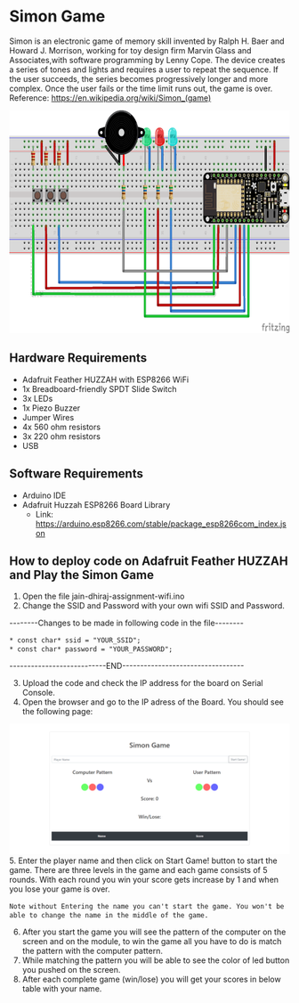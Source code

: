 # Simon Game
Simon is an electronic game of memory skill invented by Ralph H. Baer and Howard J. Morrison, working for toy design firm Marvin Glass and Associates,with software programming by Lenny Cope. The device creates a series of tones and lights and requires a user to repeat the sequence. If the user succeeds, the series becomes progressively longer and more complex. Once the user fails or the time limit runs out, the game is over. 
Reference: https://en.wikipedia.org/wiki/Simon_(game)

<img src="Simon-game-fritzing.png" width="600" height="400">

## Hardware Requirements
* Adafruit Feather HUZZAH with ESP8266 WiFi
* 1x Breadboard-friendly SPDT Slide Switch
* 3x LEDs
* 1x Piezo Buzzer
* Jumper Wires
* 4x 560 ohm resistors
* 3x 220 ohm resistors
* USB

## Software Requirements
* Arduino IDE
* Adafruit Huzzah ESP8266 Board Library
    * Link: https://arduino.esp8266.com/stable/package_esp8266com_index.json

## How to deploy code on Adafruit Feather HUZZAH and Play the Simon Game
1. Open the file jain-dhiraj-assignment-wifi.ino
2. Change the SSID and Password with your own wifi SSID and Password.

--------Changes to be made in following code in the file--------

    * const char* ssid = "YOUR_SSID";
    * const char* password = "YOUR_PASSWORD";

---------------------------END----------------------------------

3. Upload the code and check the IP address for the board on Serial Console.
4. Open the browser and go to the IP adress of the Board. You should see the following page:
<img src="web.PNG"/>
5. Enter the player name and then click on Start Game! button to start the game. There are three levels in the game and each game consists of 5 rounds. With each round you win your score gets increase by 1 and when you lose your game is over.

    Note without Entering the name you can't start the game. You won't be able to change the name in the middle of the game.
6. After you start the game you will see the pattern of the computer on the screen and on the module, to win the game all you have to do is match the pattern with the computer pattern. 
7. While matching the pattern you will be able to see the color of led button you pushed on the screen.
8. After each complete game (win/lose) you will get your scores in below table with your name.